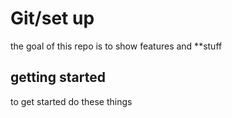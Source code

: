 # Git/set up

the goal of this repo is to show features and **stuff

## getting started 

to get started do these things 
